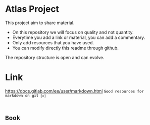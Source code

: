 # Atlas Project
This project aim to share material.
- On this repository we will focus on quality and not quantity.
- Everytime you add a link or material, you can add a commentary.
- Only add resources that you have used.
- You can modify directly this readme through github.

The repository structure is open and can evolve.

# Link
https://docs.gitlab.com/ee/user/markdown.html
<code>Good resources for markdown on git<code> [x]

# Book
